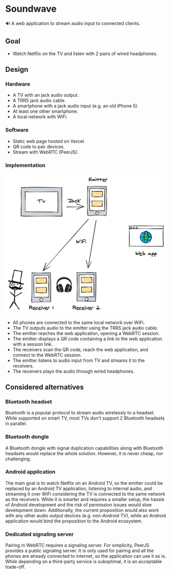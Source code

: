 # Soundwave

🔊 A web application to stream audio input to connected clients.

## Goal

- Watch Netflix on the TV and listen with 2 pairs of wired headphones.

## Design

### **Hardware**

- A TV with an jack audio output.
- A TRRS jack audio cable.
- A smartphone with a jack audio input (e.g. an old iPhone 5).
- At least one other smartphone.
- A local network with WiFi.

### Software

- Static web page hosted on Vercel.
- QR code to pair devices.
- Stream with WebRTC (PeerJS).

### Implementation

![Architecture](https://raw.githubusercontent.com/warrenseine/soundwave/master/docs/architecture.png)

- All phones are connected to the same local network over WiFi.
- The TV outputs audio to the emitter using the TRRS jack audio cable.
- The emitter reaches the web application, opening a WebRTC session.
- The emitter displays a QR code containing a link to the web application with a session link.
- The receivers scan the QR code, reach the web application, and connect to the WebRTC session.
- The emitter listens to audio input from TV and streams it to the receivers.
- The receivers plays the audio through wired headphones.

## Considered alternatives

### Bluetooth headset

Bluetooth is a popular protocol to stream audio wirelessly to a headset. While supported on smart TV, most TVs don't support 2 Bluetooth headsets in parallel.

### Bluetooth dongle

A Bluetooth dongle with signal duplication capabilities along with Bluetooth headsets would replace the whole solution. However, it is never cheap, nor challenging.

### Android application

The main goal is to watch Netflix on an Android TV, so the emitter could be replaced by an Android TV application, listening to internal audio, and streaming it over WiFi considering the TV is connected to the same network as the receivers. While it is smarter and requires a smaller setup, the hassle of Android development and the risk of permission issues would slow development down. Additionally, the current proposition would also work with any other audio output devices (e.g. non-Android TV), while an Android application would bind the proposition to the Android ecosystem.

### Dedicated signaling server

Pairing in WebRTC requires a signaling server. For simplicity, PeerJS provides a public signaling server. It is only used for pairing and all the phones are already connected to internet, so the application can use it as is. While depending on a third-party service is suboptimal, it is an acceptable trade-off.
